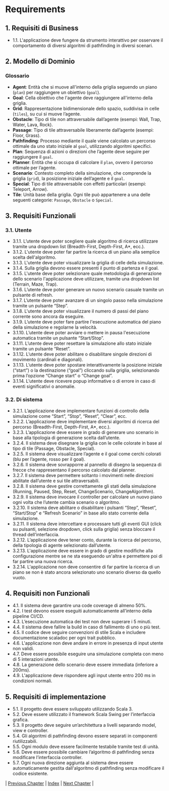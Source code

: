# Requirements

## 1. Requisiti di Business
- 1.1. L'applicazione deve fungere da strumento interattivo per osservare il comportamento di diversi algoritmi di pathfinding in diversi scenari.

## 2. Modello di Dominio
### Glossario
- **Agent**: Entità che si muove all'interno della griglia seguendo un piano (`plan`) per raggiungere un obiettivo (`goal`).
- **Goal**: Cella obiettivo che l'agente deve raggiungere all'interno della griglia.
- **Grid**: Rappresentazione bidimensionale dello spazio, suddivisa in celle (`tiles`), su cui si muove l’agente.
- **Obstacle**: Tipo di tile non attraversabile dall’agente (esempi: Wall, Trap, Water, Lava, Rock).
- **Passage**: Tipo di tile attraversabile liberamente dall’agente (esempi: Floor, Grass).
- **Pathfinding**: Processo mediante il quale viene calcolato un percorso ottimale da uno stato iniziale al `goal`, utilizzando algoritmi specifici.
- **Plan**: Sequenza di azioni o direzioni che l’agente deve seguire per raggiungere il `goal`.
- **Planner**: Entità che si occupa di calcolare il `plan`, ovvero il percorso ottimale per l’agente.
- **Scenario**: Contesto completo della simulazione, che comprende la griglia (`grid`), la posizione iniziale dell’agente e il `goal`.
- **Special**: Tipo di tile attraversabile con effetti particolari (esempi: Teleport, Arrow).
- **Tile**: Unità base della griglia. Ogni tile può appartenere a una delle seguenti categorie: `Passage`, `Obstacle` o `Special`.

## 3. Requisiti Funzionali

### 3.1. Utente 
- 3.1.1. L’utente deve poter scegliere quale algoritmo di ricerca utilizzare tramite una dropdown list (Breadth-First, Depth-First, A*, ecc.).
- 3.1.2. L'utente deve poter far partire la ricerca di un piano alla semplice scelta dell'algoritmo.
- 3.1.3. L'utente deve poter visualizzare la griglia di celle della simulazione.
- 3.1.4. Sulla griglia devono essere presenti il punto di partenza e il goal.
- 3.1.5. L'utente deve poter selezionare quale metodologia di generazione dello scenario l'applicazione deve utilizzare, tramite una dropdown list (Terrain, Maze, Trap).
- 3.1.6. L’utente deve poter generare un nuovo scenario casuale tramite un pulsante di refresh.
- 3.1.7. L’utente deve poter avanzare di un singolo passo nella simulazione tramite un pulsante “Step”.
- 3.1.8. L'utente deve poter visualizzare il numero di passi del piano corrente sono ancora da eseguire.
- 3.1.9. L’utente deve poter fare partire l'esecuzione automatica del piano della simulazione e regolarne la velocità.
- 3.1.10. L’utente deve poter avviare o mettere in pausa l'esecuzione automatica tramite un pulsante “Start/Stop”.
- 3.1.11. L’utente deve poter resettare la simulazione allo stato iniziale tramite un pulsante “Reset”.
- 3.1.12. L’utente deve poter abilitare o disabilitare singole direzioni di movimento (cardinali e diagonali).
- 3.1.13. L’utente deve poter spostare interattivamente la posizione iniziale (“start”) o la destinazione (“goal”) cliccando sulla griglia, selezionando prima l’opzione “Change start” o “Change goal”.
- 3.1.14. L’utente deve ricevere popup informative o di errore in caso di eventi significativi o anomalie.

### 3.2. Di sistema
- 3.2.1. L’applicazione deve implementare funzioni di controllo della simulazione come “Start”, “Stop”, “Reset”, “Clear”, ecc.
- 3.2.2. L’applicazione deve implementare diversi algoritmi di ricerca del percorso (Breadth-First, Depth-First, A*, ecc.).
- 3.2.3. L’applicazione deve essere in grado di generare uno scenario in base alla tipologia di generazione scelta dall’utente.
- 3.2.4. Il sistema deve disegnare la griglia con le celle colorate in base al tipo di tile (Passage, Obstacle, Special).
- 3.2.5. Il sistema deve visualizzare l’agente e il goal come cerchi colorati (blu per l’agente, rosso per il goal).
- 3.2.6. Il sistema deve sovrapporre al pannello di disegno la sequenza di frecce che rappresentano il percorso calcolato dal planner.
- 3.2.7. Il sistema deve permettere soltanto i movimenti nelle direzioni abilitate dall’utente e sui tile attraversabili.
- 3.2.8. Il sistema deve gestire correttamente gli stati della simulazione (Running, Paused, Step, Reset, ChangeScenario, ChangeAlgorithm).
- 3.2.9. Il sistema deve invocare il controller per calcolare un nuovo piano ogni volta che l’utente cambia scenario o algoritmo.
- 3.2.10. Il sistema deve abilitare o disabilitare i pulsanti “Step”, “Reset”, “Start/Stop” e “Refresh Scenario” in base allo stato corrente della simulazione.
- 3.2.11. Il sistema deve intercettare e processare tutti gli eventi GUI (click su pulsanti, selezione dropdown, click sulla griglia) senza bloccare il thread dell’interfaccia.
- 3.2.12. L’applicazione deve tener conto, durante la ricerca del percorso, della tipologia di agente selezionato dall’utente.
- 3.2.13. L'applicazione deve essere in grado di gestire modifiche alla configurazione mentre se ne sta eseguendo un'altra e permettere poi di far partire una nuova ricerca.
- 3.2.14. L'applicazione non deve consentire di far partire la ricerca di un piano se non è stato ancora selezionato uno scenario diverso da quello vuoto.

## 4. Requisiti non Funzionali
- 4.1. Il sistema deve garantire una code coverage di almeno 50%.
- 4.2. I test devono essere eseguiti automaticamente all’interno della pipeline CI/CD.
- 4.3. L’esecuzione automatica dei test non deve superare i 5 minuti.
- 4.4. Il sistema deve fallire la build in caso di fallimento di uno o più test.
- 4.5. Il codice deve seguire convenzioni di stile Scala e includere documentazione scaladoc per ogni trait pubblico.
- 4.6. L'applicazione non deve andare in errore in presenza di input utente non validi.
- 4.7. Deve essere possibile eseguire una simulazione completa con meno di 5 interazioni utente.
- 4.8. La generazione dello scenario deve essere immediata (inferiore a 200ms).
- 4.9. L'applicazione deve rispondere agli input utente entro 200 ms in condizioni normali.

## 5. Requisiti di implementazione
- 5.1. Il progetto deve essere sviluppato utilizzando Scala 3.
- 5.2. Deve essere utilizzato il framework Scala Swing per l’interfaccia grafica.
- 5.3. Il progetto deve seguire un’architettura a livelli separando model, view e controller.
- 5.4. Gli algoritmi di pathfinding devono essere separati in componenti riutilizzabili.
- 5.5. Ogni modulo deve essere facilmente testabile tramite test di unità.
- 5.6. Deve essere possibile cambiare l’algoritmo di pathfinding senza modificare l’interfaccia controller.
- 5.7. Ogni nuova direzione aggiunta al sistema deve essere automaticamente gestita dall'algoritmo di pathfinding senza modificare il codice esistente.



| [Previous Chapter](../2-development_process/index.md) | [Index](../index.md) | [Next Chapter](../4-architectural_design/index.md) |

